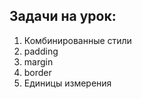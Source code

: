 ## Задачи на урок:

1. Комбинированные стили
2. padding
3. margin
4. border
5. Единицы измерения








